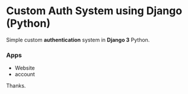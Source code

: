 # Custom Auth System using Django (Python)
Simple custom **authentication** system in **Django 3** Python.

### Apps
- Website
- account

Thanks.
